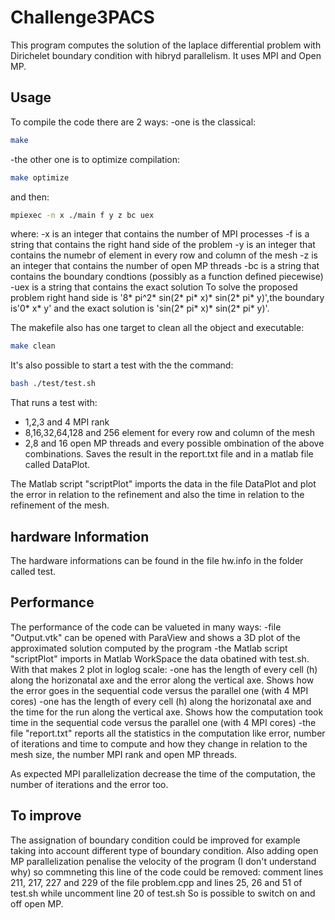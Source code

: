 # Challenge3PACS

This program computes the solution of the laplace differential problem with Dirichelet boundary condition with hibryd parallelism.
It uses MPI and Open MP. 

## Usage
To compile the code there are 2 ways:
-one is the classical:
```bash
make 
```
-the other one is to optimize compilation:
```bash
make optimize
```
and then:
```bash
mpiexec -n x ./main f y z bc uex
```
where:
-x is an integer that contains the number of MPI processes
-f is a string that contains the right hand side of the problem 
-y is an integer that contains the numebr of element in every row and column of the mesh 
-z is an integer that contains the number of open MP threads
-bc is a string that contains the boundary condtions (possibly as a function defined piecewise)
-uex is a string that contains the exact solution
To solve the proposed problem right hand side is '8* pi^2* sin(2* pi* x)* sin(2* pi* y)',the boundary is'0* x* y' 
and the exact solution is 'sin(2* pi* x)* sin(2* pi* y)'.

The makefile also has one target to clean all the object and executable:
```bash
make clean
```
It's also possible to start a test with the the command:
```bash
bash ./test/test.sh
```
That runs a test with:
- 1,2,3 and 4 MPI rank
- 8,16,32,64,128 and 256 element for every row and column of the mesh
- 2,8 and 16 open MP threads 
and every possible ombination of the above combinations. Saves the result in the report.txt file and in a matlab file called DataPlot.

The Matlab script "scriptPlot" imports the data in the file DataPlot and plot the error in relation to the refinement and also the time in relation to the refinement of the mesh.

## hardware Information
The hardware informations can be found in the file hw.info in the folder called test.

## Performance
The performance of the code can be valueted in many ways:
-file "Output.vtk" can be opened with ParaView and shows a 3D plot of the approximated solution computed by the program
-the Matlab script "scriptPlot" imports in Matlab WorkSpace the data obatined with test.sh. With that makes 2 plot in loglog scale:
    -one has the length of every cell (h) along the horizonatal axe and the error along the vertical axe. Shows how the error goes in the sequential code versus the parallel one (with 4 MPI cores)
    -one has the length of every cell (h) along the horizonatal axe and the time for the run along the vertical axe. Shows how the computation took time in the sequential code versus the parallel one (with 4 MPI cores)
-the file "report.txt" reports all the statistics in the computation like error, number of iterations and time to compute and how they change in relation to the mesh size, the number MPI rank and open MP threads.

As expected MPI parallelization decrease the time of the computation, the number of iterations and the error too.


## To improve
The assignation of boundary condition could be improved for example taking into account different type of boundary condition.
Also adding open MP parallelization penalise the velocity of the program (I don't understand why) so commneting this line of the code could be removed:
comment lines 211, 217, 227 and 229 of the file problem.cpp and lines 25, 26 and 51 of test.sh while uncomment line 20 of test.sh
So is possible to switch on and off open MP.